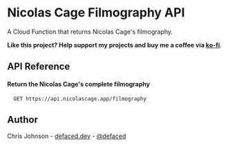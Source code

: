 # Nicolas Cage Filmography API

A Cloud Function that returns Nicolas Cage's filmography.

**Like this project? Help support my projects and buy me a coffee via [ko-fi](https://ko-fi.com/defaced)**.

## API Reference

#### Return the Nicolas Cage's complete filmography

```
  GET https://api.nicolascage.app/filmography
```

## Author
Chris Johnson - [defaced.dev](https://defaced.dev) - [@defaced](http://twitter.co.uk/defaced/)


